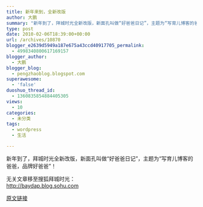 ```yaml
---
title: 新年来到，全新改版
author: 大鹏
summary: "新年到了，拜城时光全新改版，新面孔叫做“好爸爸日记”，主题为“写育儿博客的爸爸，品牌好爸爸”！"
type: post
date: 2010-02-06T18:39:00+00:00
url: /archives/10870
blogger_e2639d5949a187e675a43ccd40917705_permalink:
  - 4998340800617169157
blogger_author:
  - 大鹏
blogger_blog:
  - pengzhaoblog.blogspot.com
superawesome:
  - 'false'
duoshuo_thread_id:
  - 1360835854884405305
views:
  - 10
categories:
  - 未分类
tags:
  - wordpress
  - 生活

---
```

新年到了，拜城时光全新改版，新面孔叫做“好爸爸日记”，主题为“写育儿博客的爸爸，品牌好爸爸”！

无关文章移至搜狐拜城时光：  
http://baydap.blog.sohu.com

[原文链接](http://dapengde.com/archives/10870)

